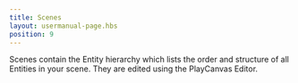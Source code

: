 ```yaml
---
title: Scenes
layout: usermanual-page.hbs
position: 9
---
```


Scenes contain the Entity hierarchy which lists the order and structure of all Entities in your scene. They are edited using the PlayCanvas Editor.
